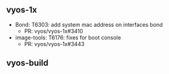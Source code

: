 ## vyos-1x
- Bond: T6303: add system mac address on interfaces bond
   - PR: vyos/vyos-1x#3410
- image-tools: T6176: fixes for boot console
   - PR: vyos/vyos-1x#3443


## vyos-build

